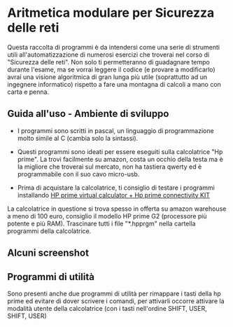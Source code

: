 # Aritmetica modulare per Sicurezza delle reti

Questa raccolta di programmi è da intendersi come una serie di strumenti utili all'automatizzazione di numerosi esercizi che troverai nel corso di "Sicurezza delle reti".
Non solo ti permetteranno di guadagnare tempo durante l'esame, ma se vorrai leggere il codice (e provare a modificarlo) avrai una visione algoritmica di gran lunga più utile (soprattutto ad un ingegnere informatico) rispetto a fare una montagna di calcoli a mano con carta e penna.

## Guida all'uso - Ambiente di sviluppo
- I programmi sono scritti in pascal, un linguaggio di programmazione molto simile al C (cambia solo la sintassi).
- Questi programmi sono ideati per essere eseguiti sulla calcolatrice "Hp prime". La trovi facilmente su amazon, costa un occhio della testa ma è la migliore che troverai sul mercato, non ha tastiera qwerty ed è programmabile con il suo cavo micro-usb.

- Prima di acquistare la calcolatrice, ti consiglio di testare i programmi installando [HP prime virtual calculator + Hp prime connectivity KIT](http://www.hp-prime.de/en/category/15-software) 

La calcolatrice in questione si trova spesso in offerta su amazon warehouse a meno di 100 euro, consiglio il modello HP prime G2 (processore più potente e più RAM).
Trascinare tutti i file "*.hpprgm" nella cartella programmi della calcolatrice.
## Alcuni screenshot


## Programmi di utilità
Sono presenti anche due programmi di utilità per rimappare i tasti della hp prime ed evitare di dover scrivere i comandi, per attivarli occorre attivare la modalità utente della calcolatrice (con i tasti nell'ordine SHIFT, USER, SHIFT, USER)
